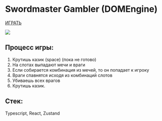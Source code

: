 # Swordmaster Gambler (DOMEngine)

[ИГРАТЬ](https://example.com "Netlify.app")

<image src="preview/gameplay.gif"></image>


## Процесс игры: 

1. Крутишь казик (space) (пока не готово)
2. На слотах выпадают мечи и враги
3. Если собирается комбинация из мечей, то он попадает к игроку
4. Враги спавнятся исходя из комбинаций слотов
5. Убиваешь всех врагов
6. Крутишь казик.

## Стек:

Typescript, React, Zustand
